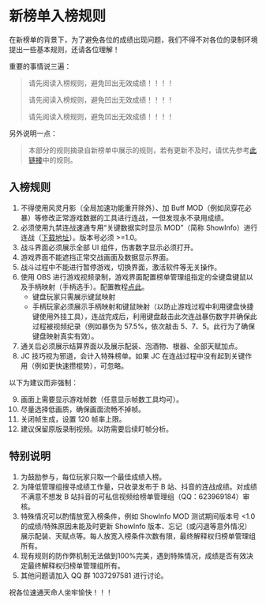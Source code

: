 # 新榜单入榜规则

在新榜单的背景下，为了避免各位的成绩出现问题，我们不得不对各位的录制环境提出一些基本规则，还请各位理解！

重要的事情说三遍：

> 请先阅读入榜规则，避免凹出无效成绩！！！！
>
> 请先阅读入榜规则，避免凹出无效成绩！！！！
>
> 请先阅读入榜规则，避免凹出无效成绩！！！！

另外说明一点：

> 本部分的规则摘录自新榜单中展示的规则，若有更新不及时，请优先参考[此链接](https://docs.qq.com/sheet/DTUhETnNCQ0RoRm9v?tab=1ts630)中的规则。

## 入榜规则

1. 不得使用风灵月影（全局加速功能重开除外）、加 Buff MOD（例如凤穿花必暴）等修改正常游戏数据的工具进行连战，一但发现永不录用成绩。
2. 必须使用九禁连战速通专用“关键数据实时显示 MOD”（简称 ShowInfo）进行连战（[下载地址](https://b1.davidingplus.cn/guide/quick-start/install.html)）。版本号必须 >=1.0。
3. 战斗界面必须展示全部 UI 组件，伤害数字显示必须打开。
4. 游戏界面不能遮挡正常交战画面及数据显示界面。
5. 战斗过程中不能进行暂停游戏，切换界面，激活软件等无关操作。
6. 使用 OBS 进行游戏视频录制，游戏界面配置榜单管理组指定的全键盘键鼠以及手柄映射（手柄选手）。配置教程[点此](https://b1.davidingplus.cn/guide/quick-start/record-video.html)。
    - 键盘玩家只需展示键鼠映射
    - 手柄玩家必须展示手柄映射和键鼠映射（以防止游戏过程中利用键盘快捷键使用外挂工具），连战完成后，利用键盘敲击此次连战暴伤数字并确保此过程被视频纪录（例如暴伤为 57.5%，依次敲击 5、7、5。此行为了确保键盘映射真实有效）。
7. 通关后必须展示结算界面以及展示配装、泡酒物、根器、全部天赋加点。
8. JC 技巧视为邪道，会计入特殊榜单。如果 JC 在连战过程中没有起到关键作用（例如更快速攒棍势），可忽略。

以下为建议而非强制：

9. 画面上需要显示游戏帧数（任意显示帧数工具均可）。
10. 尽量选择低画质，确保画面流畅不掉帧。
11. 关闭帧生成，设置 120 帧率上限。
12. 建议保留原版录制视频。以防需要后续盯帧分析。


## 特别说明

1. 为鼓励参与，每位玩家只取一个最佳成绩入榜。
2. 为降低管理组搜寻成绩工作量，只收录发布于 B 站、抖音的连战成绩。对成绩不满意不想发 B 站抖音的可私信视频给榜单管理组（QQ：623969184）审核。
3. 特殊情况可以酌情放宽入榜条件，例如 ShowInfo MOD 测试期间版本号 <1.0 的成绩/特殊原因未能及时更新 ShowInfo 版本、忘记（或闪退等意外情况）展示配装、天赋点等。每人放宽入榜条件次数有限，最终解释权归榜单管理组所有。
4. 现有规则的防作弊机制无法做到100%完美，遇到特殊情况，成绩是否有效决定最终解释权归榜单管理组所有。
5. 其他问题请加入 QQ 群 1037297581 进行讨论。

祝各位速通天命人坐牢愉快！！！

